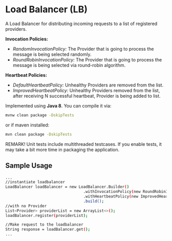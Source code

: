# Load Balancer (LB)

A Load Balancer for distributing incoming requests to a list of registered providers.

**Invocation Policies:**
* _RandomInvocationPolicy:_ The Provider that is going to process the message is being selected randomly.
* _RoundRobinInvocationPolicy:_ The Provider that is going to process the message is being selected via round-robin algorithm.

**Heartbeat Policies:**
* _DefaultHeartbeatPolicy:_ Unhealthy Providers are removed from the list.
* _ImprovedHeartbeatPolicy:_ Unhealthy Providers removed from the list, after receiving  N successful heartbeat, Provider is being added to list.



Implemented using **Java 8**.
You can compile it via:

```bash
mvnw clean package -DskipTests
```
or if maven installed:

```bash
mvn clean package -DskipTests
```

REMARK! Unit tests include multithreaded testcases. If you enable tests, it may take a bit more time in packaging the application.

## Sample Usage
```bash
...
//instantiate loadbalancer
LoadBalancer loadBalancer = new LoadBalancer.Builder()
                                  .withInvocationPolicy(new RoundRobinInvocationPolicy())
                                  .withHeartbeatPolicy(new ImprovedHeartbeatPolicy())
                                  .build();
//with no Provider   
List<Provider> providerList = new ArrayList<>();
loadBalancer.register(providerList);

//Make request to the loadbalancer
String response = loadBalancer.get();
...

```
		
